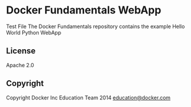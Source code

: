 Docker Fundamentals WebApp
==========================
Test File
The Docker Fundamentals repository contains the example Hello World Python WebApp

## License

Apache 2.0

## Copyright

Copyright Docker Inc Education Team 2014 <education@docker.com>
